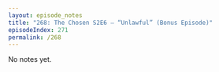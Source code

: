 ```yaml
---
layout: episode_notes
title: "268: The Chosen S2E6 — “Unlawful” (Bonus Episode)"
episodeIndex: 271
permalink: /268
---
```

No notes yet.
